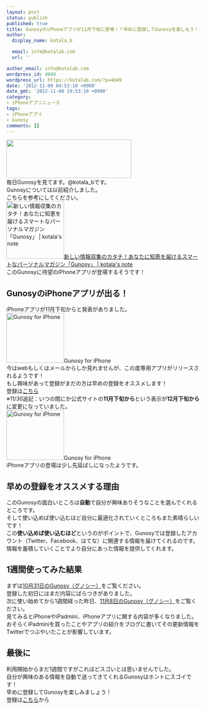 ```yaml
---
layout: post
status: publish
published: true
title: GunosyのiPhoneアプリが11月下旬に登場！？早めに登録してGunosyを楽しもう！※11/30追記あり！
author:
  display_name: kotala_b

  email: info@kotalab.com
  url: ''

author_email: info@kotalab.com
wordpress_id: 4049
wordpress_url: https://kotalab.com/?p=4049
date: '2012-11-09 04:53:10 +0900'
date_gmt: '2012-11-08 19:53:10 +0900'
category:
- iPhoneアプリニュース
tags:
- iPhoneアプリ
- Gunosy
comments: []
---
```

<p><a href="https://kotalab.com/wp-content/uploads/gunosy_20121109.png" target="_blank"><img src="https://kotalab.com/wp-content/uploads/gunosy_20121109.png" alt="" title="gunosy_20121109" width="326" height="100" class="alignnone size-full wp-image-4050" /></a><br />
毎日Gunosyを見てます。@kotala_bです。<br />
Gunosyについては以前紹介しました。<br />
こちらを参考にしてください。<br />
<a href="https://kotalab.com/gunosy-new" target="_blank"><img  class="alignleft" src="https://kotalab.com/wp-content/uploads/gunosy_121031.jpg" alt="新しい情報収集のカタチ！あなたに知恵を届けるスマートなパーソナルマガジン「Gunosy」 | kotala's note" width="150" /></a><a href="https://kotalab.com/gunosy-new" target="_blank">新しい情報収集のカタチ！あなたに知恵を届けるスマートなパーソナルマガジン「Gunosy」 | kotala's note</a><br style="clear:both;" />このGunosyに待望のiPhoneアプリが登場するそうです！<br />
</p>
<!--more-->
<h2>GunosyのiPhoneアプリが出る！</h2>
<p>iPhoneアプリが11月下旬からと発表がありました。<br />
<span class="removed_link" title="gunosy.com/iphone/"><img  class="alignleft" src="https://capture.heartrails.com/150x130?http://gunosy.com/iphone/" alt="Gunosy for iPhone" width="150" height="130" /></span><span class="removed_link" title="gunosy.com/iphone/">Gunosy for iPhone</span><a href="https://b.hatena.ne.jp/entry/http://gunosy.com/iphone/" target="_blank"><img border="0" src="https://b.hatena.ne.jp/entry/image/http://gunosy.com/iphone/" alt="" /></a><br style="clear:both;" />今はwebもしくはメールからしか見れませんが、この度専用アプリがリリースされるようです！<br />
もし興味があって登録がまだの方は早めの登録をオススメします！<br />
登録は<a href="http://gunosy.com/" target="_blank">こちら</a><br />
※11/30追記：いつの間にか公式サイトの<strong>11月下旬から</strong>という表示が<strong>12月下旬から</strong>に変更になっていました。<br />
<span class="removed_link" title="gunosy.com/iphone/"><img  class="alignleft" src="https://capture.heartrails.com/150x130?http://gunosy.com/iphone/" alt="Gunosy for iPhone" width="150" height="130" /></span><span class="removed_link" title="gunosy.com/iphone/">Gunosy for iPhone</span><a href="https://b.hatena.ne.jp/entry/http://gunosy.com/iphone/" target="_blank"><img border="0" src="https://b.hatena.ne.jp/entry/image/http://gunosy.com/iphone/" alt="" /></a><br style="clear:both;" />iPhoneアプリの登場は少し先延ばしになったようです。</p>
<h2>早めの登録をオススメする理由</h2>
<p>このGunosyの面白いところは<strong>自動</strong>で自分が興味ありそうなことを選んでくれるところです。<br />
そして使い込めば使い込むほど自分に最適化されていくところもまた素晴らしいです！<br />
この<strong>使い込めば使い込むほど</strong>というのがポイントで、Gunosyでは登録したアカウント（Twitter、Facebook、はてな）に関連する情報を届けてくれるのです。<br />
情報を蓄積していくことでより自分にあった情報を提供してくれます。</p>
<h2>1週間使ってみた結果</h2>
<p>まずは<a href="http://gunosy.com/kotala_b/2012/10/31" target="_blank">10月31日のGunosy（グノシー）</a>をご覧ください。<br />
登録した初日にはまだ内容にばらつきがありました。<br />
次に使い始めてから1週間経った昨日、<a href="http://gunosy.com/kotala_b/2012/11/08" target="_blank">11月8日のGunosy（グノシー）</a>をご覧ください。<br />
見てみるとiPhoneやiPadmini、iPhoneアプリに関する内容が多くなりました。<br />
おそらくiPadminiを買ったことやアプリの紹介をブログに書いてその更新情報をTwitterでつぶやいたことが影響しています。</p>
<h2>最後に</h2>
<p>利用開始からまだ1週間ですがこれほどスゴいとは思いませんでした。<br />
自分が興味のある情報を自動で送ってきてくれるGunosyはホントにスゴイです！<br />
早めに登録してGunosyを楽しみましょう！<br />
登録は<a href="http://gunosy.com/" target="_blank">こちら</a>から</p>
